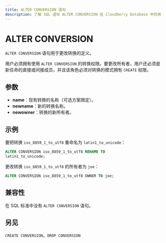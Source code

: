 ```yaml
---
title: ALTER CONVERSION 语句
description: 了解 SQL 语句 ALTER CONVERSION 在 Cloudberry Database 中的用法。
---
```


# ALTER CONVERSION

`ALTER CONVERSION` 语句用于更改转换的定义。

用户必须拥有使用 `ALTER CONVERSION` 的转换权限。要更改所有者，用户还必须是新任命的直接或间接成员，并且该角色必须对转换的模式拥有 `CREATE` 权限。

## 参数

- **name**：现有转换的名称（可选方案限定）。
- **newname**：新的转换名称。
- **newowner**：转换的新所有者。

## 示例

要把转换 `iso_8859_1_to_utf8` 重命名为 `latin1_to_unicode`：

```sql
ALTER CONVERSION iso_8859_1_to_utf8 RENAME TO 
latin1_to_unicode;
```

更改转换 `iso_8859_1_to_utf8` 的所有者为 `joe`：

```sql
ALTER CONVERSION iso_8859_1_to_utf8 OWNER TO joe;
```

## 兼容性

在 SQL 标准中没有 `ALTER CONVERSION` 语句。

## 另见

`CREATE CONVERSION`，`DROP CONVERSION`
